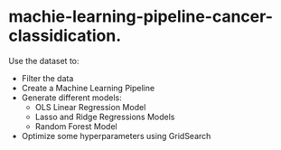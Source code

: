 # machie-learning-pipeline-cancer-classidication.

Use the dataset to:
- Filter the data
- Create a Machine Learning Pipeline
- Generate different models:
    - OLS Linear Regression Model
    - Lasso and Ridge Regressions Models
    - Random Forest Model
- Optimize some hyperparameters using GridSearch
